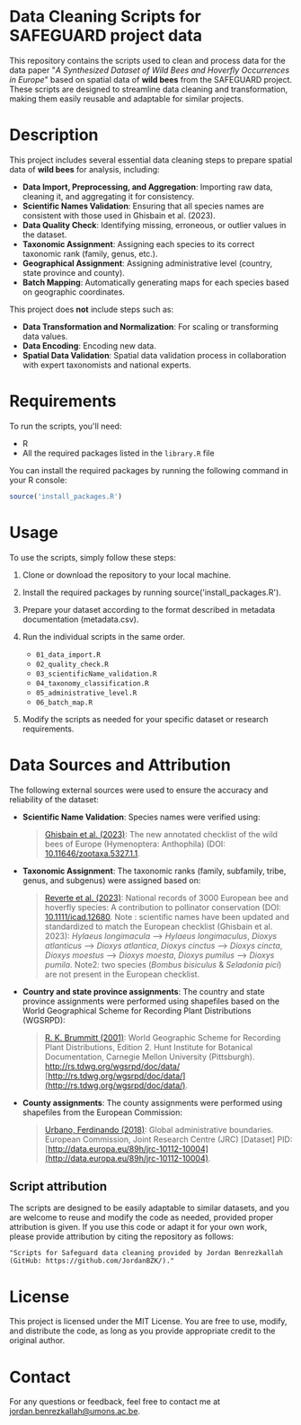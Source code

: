 # Data Cleaning Scripts for SAFEGUARD project data

This repository contains the scripts used to clean and process data for the data paper "_A Synthesized Dataset of Wild Bees and Hoverfly Occurrences in Europe_" based on spatial data of **wild bees** from the SAFEGUARD project. These scripts are designed to streamline data cleaning and transformation, making them easily reusable and adaptable for similar projects.

# Description

This project includes several essential data cleaning steps to prepare spatial data of **wild bees** for analysis, including:


- **Data Import, Preprocessing, and Aggregation**: Importing raw data, cleaning it, and aggregating it for consistency.
- **Scientific Names Validation**: Ensuring that all species names are consistent with those used in Ghisbain et al. (2023).
- **Data Quality Check**: Identifying missing, erroneous, or outlier values in the dataset.
- **Taxonomic Assignment**: Assigning each species to its correct taxonomic rank (family, genus, etc.).
- **Geographical Assignment**: Assigning administrative level (country, state province and county). 
- **Batch Mapping**: Automatically generating maps for each species based on geographic coordinates.

This project does **not** include steps such as:

- **Data Transformation and Normalization**: For scaling or transforming data values.
- **Data Encoding**: Encoding new data.
- **Spatial Data Validation**: Spatial data validation process in collaboration with expert taxonomists and national experts.

# Requirements

To run the scripts, you'll need:

- R
- All the required packages listed in the `library.R` file

You can install the required packages by running the following command in your R console:

```R
source('install_packages.R')
```

# Usage
To use the scripts, simply follow these steps:
1. Clone or download the repository to your local machine.
2. Install the required packages by running source('install_packages.R').
3. Prepare your dataset according to the format described in metadata documentation (metadata.csv).
4. Run the individual scripts in the same order. 
    - `01_data_import.R`
    - `02_quality_check.R`
    - `03_scientificName_validation.R`
    - `04_taxonomy_classification.R`
    - `05_administrative_level.R`
    - `06_batch_map.R`

5. Modify the scripts as needed for your specific dataset or research requirements.

# Data Sources and Attribution

The following external sources were used to ensure the accuracy and reliability of the dataset:

- **Scientific Name Validation**: Species names were verified using:
    > [Ghisbain et al. (2023)](https://www.researchgate.net/publication/373048571_The_new_annotated_checklist_of_the_wild_bees_of_Europe_Hymenoptera_Anthophila): The new annotated checklist of the wild bees of Europe (Hymenoptera: Anthophila) (DOI: [10.11646/zootaxa.5327.1.1](https://mapress.com/zt/article/view/zootaxa.5327.1.1).

- **Taxonomic Assignment**: The taxonomic ranks (family, subfamily, tribe, genus, and subgenus) were assigned based on: 
    > [Reverte et al. (2023)](https://www.researchgate.net/publication/373865563): National records of 3000 European bee and hoverfly species: A contribution to pollinator conservation (DOI: [10.1111/icad.12680](https://resjournals.onlinelibrary.wiley.com/doi/10.1111/icad.12680).
    Note : scientific names have been updated and standardized to match the European checklist (Ghisbain et al. 2023): _Hylaeus longimacula_ --> _Hylaeus longimaculus_, _Dioxys atlanticus_ --> _Dioxys atlantica_, _Dioxys cinctus_ --> _Dioxys cincta_, _Dioxys moestus_ --> _Dioxys moesta_, _Dioxys pumilus_ --> _Dioxys pumila_. Note2: two species (_Bombus bisiculus_ & _Seladonia pici_) are not present in the European checklist.

-  **Country and state province assignments**: The country and state province assignments were performed using shapefiles based on the World Geographical Scheme for Recording Plant Distributions (WGSRPD):
    > [R. K. Brummitt (2001)](http://data.europa.eu/89h/jrc-10112-10004): World Geographic Scheme for Recording Plant Distributions, Edition 2. Hunt Institute for Botanical Documentation, Carnegie Mellon University (Pittsburgh). http://rs.tdwg.org/wgsrpd/doc/data/ [http://rs.tdwg.org/wgsrpd/doc/data/](http://rs.tdwg.org/wgsrpd/doc/data/).

-  **County assignments**: The county assignments were performed using shapefiles from the European Commission:
    > [Urbano, Ferdinando (2018)](http://data.europa.eu/89h/jrc-10112-10004): Global administrative boundaries. European Commission, Joint Research Centre (JRC) [Dataset] PID: [http://data.europa.eu/89h/jrc-10112-10004](http://data.europa.eu/89h/jrc-10112-10004).


## Script attribution
The scripts are designed to be easily adaptable to similar datasets, and you are welcome to reuse and modify the code as needed, provided proper attribution is given. If you use this code or adapt it for your own work, please provide attribution by citing the repository as follows:

    "Scripts for Safeguard data cleaning provided by Jordan Benrezkallah (GitHub: https://github.com/JordanBZK/)."

# License

This project is licensed under the MIT License.
You are free to use, modify, and distribute the code, as long as you provide appropriate credit to the original author.


# Contact

For any questions or feedback, feel free to contact me at jordan.benrezkallah@umons.ac.be.
